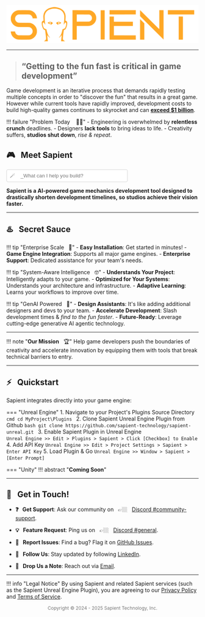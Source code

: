 
![Sapient Logo](assets/images/sapient_logo_colored.png)

---

> ## “Getting to the fun fast is critical in game development”

Game development is an iterative process that demands rapidly testing multiple concepts in order to "discover the fun" that results in a great game. However while current tools have rapidly improved, development costs to build high-quality games continues to skyrocket and can **[exceed $1 billion](https://www.ign.com/articles/major-publishers-report-aaa-franchises-can-cost-over-a-billion-to-make)**. 

!!! failure "Problem Today &nbsp;&nbsp; 👎🏻" 
    - Engineering is overwhelmed by **relentless crunch** deadlines.
    - Designers **lack tools** to bring ideas to life.
    - Creativity suffers, **studios shut down**, *rise & repeat*.

## 🎮 &nbsp; Meet Sapient

<form>
  <input type="text" placeholder="🪄 &nbsp;&nbsp; _What can I help you build?" style="width: 300px; padding: 8px; border: 1px solid #ccc; border: 1px solid #d3d3d3; border-radius: 4px;">
</form>

**Sapient is a AI-powered game mechanics development tool designed to drastically shorten development timelines, so studios achieve their vision faster.**

---

## ♨️ &nbsp; Secret Sauce 
!!! tip "Enterprise Scale &nbsp; 🚀"
    - **Easy Installation**: Get started in minutes! 
    - **Game Engine Integration**: Supports all major game engines.
    - **Enterprise Support**: Dedicated assistance for your team's needs.

!!! tip "System-Aware Intelligence &nbsp; 🤓"
    - **Understands Your Project**: Intelligently adapts to your game.
    - **Optimized for Your Systems**: Understands your architecture and infrastructure.
    - **Adaptive Learning**: Learns your workflows to improve over time.

!!! tip "GenAI Powered &nbsp; :robot:"
    - **Design Assistants**: It's like adding additional designers and devs to your team.
    - **Accelerate Development**: Slash development times & *find to the fun faster*.
    - **Future-Ready**: Leverage cutting-edge generative AI agentic technology.

---

!!! note "**Our Mission** &nbsp; 🏆" 
    Help game developers push the boundaries of creativity and accelerate innovation by equipping them with  tools that break technical barriers to entry.

---

## ⚡ &nbsp; Quickstart
Sapient integrates directly into your game engine:


=== "Unreal Engine"
    1. Navigate to your Project's Plugins Source Directory
    ```cmd
        cd MyProject\Plugins
    ```
    2. Clone Sapient Unreal Engine Plugin from Github
    ```bash
    git clone https://github.com/sapient-technology/sapient-unreal.git
    ```
    3. Enable Sapient Plugin in Unreal Engine    
        ```
        Unreal Engine >> Edit > Plugins > Sapient > Click [Checkbox] to Enable
        ```
    4. Add API Key 
        ```
        Unreal Engine >> Edit > Project Settings > Sapient > Enter API Key
        ```
    5. Load Plugin & Go
        ```
        Unreal Engine >> Window > Sapient > [Enter Prompt]
        ```

=== "Unity"
    !!! abstract "**Coming Soon**"
    
---

## 🤗 &nbsp; Get in Touch!

- **❓ &nbsp; Get Support**: Ask our community on &nbsp; 👉🏼 &nbsp; [Discord #community-support](https://discord.gg/MVCvNgNQ7G).
  
- **💡 &nbsp; Feature Request**: Ping us on &nbsp; 👉🏼 &nbsp; [Discord #general](https://discord.gg/MVCvNgNQ7G).
  
- **🐞 &nbsp; Report Issues**: Find a bug? Flag it on [GitHub Issues](https://github.com/sapient-technology/sapient-unreal/issues).

- **📢 &nbsp; Follow Us**: Stay updated by following [LinkedIn](https://www.linkedin.com/company/sapient-tech/).

- **📧 &nbsp; Drop Us a Note**: Reach out via [Email](mailto:info@sapientstudio.com).

---


!!! info "Legal Notice"
    By using Sapient and related Sapient services (such as the Sapient Unreal Engine Plugin), you are agreeing to our [Privacy Policy](https://www.sapientstudio.com/) and [Terms of Service](https://www.sapientstudio.com/).


<div style="font-size: 12px; color: #777; text-align: center;">
  Copyright &copy; 2024 - 2025 Sapient Technology, Inc.
</div>